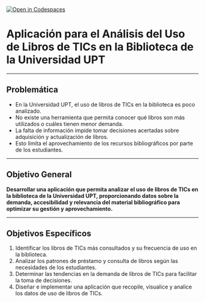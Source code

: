 [![Open in Codespaces](https://classroom.github.com/assets/launch-codespace-2972f46106e565e64193e422d61a12cf1da4916b45550586e14ef0a7c637dd04.svg)](https://classroom.github.com/open-in-codespaces?assignment_repo_id=18703202)

# Aplicación para el Análisis del Uso de Libros de TICs en la Biblioteca de la Universidad UPT

---

## **Problemática**
- En la Universidad UPT, el uso de libros de TICs en la biblioteca es poco analizado.
- No existe una herramienta que permita conocer qué libros son más utilizados o cuáles tienen menor demanda.
- La falta de información impide tomar decisiones acertadas sobre adquisición y actualización de libros.
- Esto limita el aprovechamiento de los recursos bibliográficos por parte de los estudiantes.

---

## **Objetivo General**
**Desarrollar una aplicación que permita analizar el uso de libros de TICs en la biblioteca de la Universidad UPT, proporcionando datos sobre la demanda, accesibilidad y relevancia del material bibliográfico para optimizar su gestión y aprovechamiento.**

---

## **Objetivos Específicos**
1. Identificar los libros de TICs más consultados y su frecuencia de uso en la biblioteca.
2. Analizar los patrones de préstamo y consulta de libros según las necesidades de los estudiantes.
3. Determinar las tendencias en la demanda de libros de TICs para facilitar la toma de decisiones.
4. Diseñar e implementar una aplicación que recopile, visualice y analice los datos de uso de libros de TICs.


